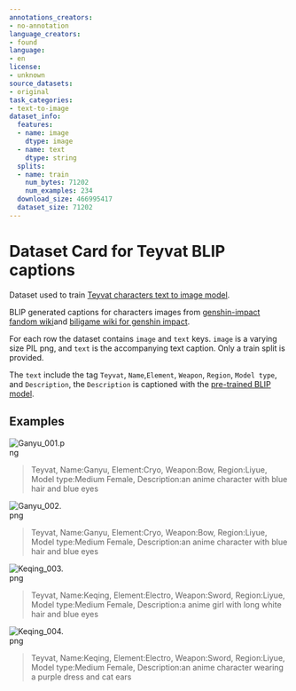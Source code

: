 ```yaml
---
annotations_creators:
- no-annotation
language_creators:
- found
language:
- en
license:
- unknown
source_datasets:
- original
task_categories:
- text-to-image
dataset_info:
  features:
  - name: image
    dtype: image
  - name: text
    dtype: string
  splits:
  - name: train
    num_bytes: 71202
    num_examples: 234
  download_size: 466995417
  dataset_size: 71202
---
```


# Dataset Card for Teyvat BLIP captions
Dataset used to train [Teyvat characters text to image model](https://github.com/hpcaitech/ColossalAI/tree/main/examples/images/diffusion).

BLIP generated captions for characters images from [genshin-impact fandom wiki](https://genshin-impact.fandom.com/wiki/Character#Playable_Characters)and [biligame wiki for genshin impact](https://wiki.biligame.com/ys/%E8%A7%92%E8%89%B2).

For each row the dataset contains `image` and `text` keys. `image` is a varying size PIL png, and `text` is the accompanying text caption. Only a train split is provided.

The `text` include the tag `Teyvat`, `Name`,`Element`, `Weapon`, `Region`, `Model type`, and `Description`, the `Description` is captioned with the [pre-trained BLIP model](https://github.com/salesforce/BLIP).
## Examples

<img src = "https://huggingface.co/datasets/Fazzie/Teyvat/resolve/main/data/Ganyu_001.png" title = "Ganyu_001.png" style="max-width: 20%;" >

> Teyvat, Name:Ganyu, Element:Cryo, Weapon:Bow, Region:Liyue, Model type:Medium Female, Description:an anime character with blue hair and blue eyes

<img src = "https://huggingface.co/datasets/Fazzie/Teyvat/resolve/main/data/Ganyu_002.png" title = "Ganyu_002.png" style="max-width: 20%;" >

> Teyvat, Name:Ganyu, Element:Cryo, Weapon:Bow, Region:Liyue, Model type:Medium Female, Description:an anime character with blue hair and blue eyes

<img src = "https://huggingface.co/datasets/Fazzie/Teyvat/resolve/main/data/Keqing_003.png" title = "Keqing_003.png" style="max-width: 20%;" >

> Teyvat, Name:Keqing, Element:Electro, Weapon:Sword, Region:Liyue, Model type:Medium Female, Description:a anime girl with long white hair and blue eyes

<img src = "https://huggingface.co/datasets/Fazzie/Teyvat/resolve/main/data/Keqing_004.png" title = "Keqing_004.png" style="max-width: 20%;" >

> Teyvat, Name:Keqing, Element:Electro, Weapon:Sword, Region:Liyue, Model type:Medium Female, Description:an anime character wearing a purple dress and cat ears